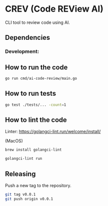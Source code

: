 # CREV (Code REView AI)
CLI tool to review code using AI.

## Dependencies

### Development:
## How to run the code

```bash
go run cmd/ai-code-review/main.go
```

## How to run tests
    
```bash
go test ./tests/... -count=1
```

## How to lint the code
Linter:
https://golangci-lint.run/welcome/install/

(MacOS)
```bash
brew install golangci-lint
```
```bash
golangci-lint run
```

## Releasing
Push a new tag to the repository.
```bash
git tag v0.0.1
git push origin v0.0.1
```
